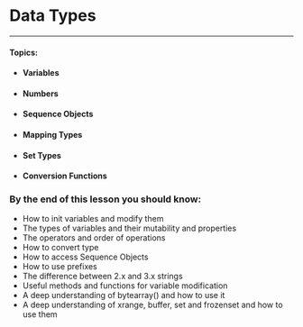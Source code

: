 # Data Types

---

#### **Topics:**

* #### Variables
* #### Numbers
* #### Sequence Objects
* #### Mapping Types
* #### Set Types
* #### Conversion Functions

### By the end of this lesson you should know:

* How to init variables and modify them
* The types of variables and their mutability and properties
* The operators and order of operations
* How to convert type
* How to access Sequence Objects 
* How to use prefixes
* The difference between 2.x and 3.x strings
* Useful methods and functions for variable modification
* A deep understanding of bytearray\(\) and how to use it
* A deep understanding of xrange, buffer, set and frozenset and how to use them




